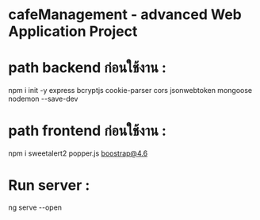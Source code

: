 # cafeManagement - advanced Web Application Project
# path backend ก่อนใช้งาน :
npm i init -y express bcryptjs cookie-parser cors jsonwebtoken mongoose nodemon --save-dev
# path frontend ก่อนใช้งาน :
npm i sweetalert2 popper.js boostrap@4.6
# Run server :
ng serve --open
